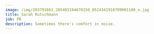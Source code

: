 ```yaml
---
image: /img/203791661_205403194670150_8524341910709901100_n.jpg
title: Sarah Rutschmann
job: PR
description: Sometimes there's comfort in noise.
---
```

